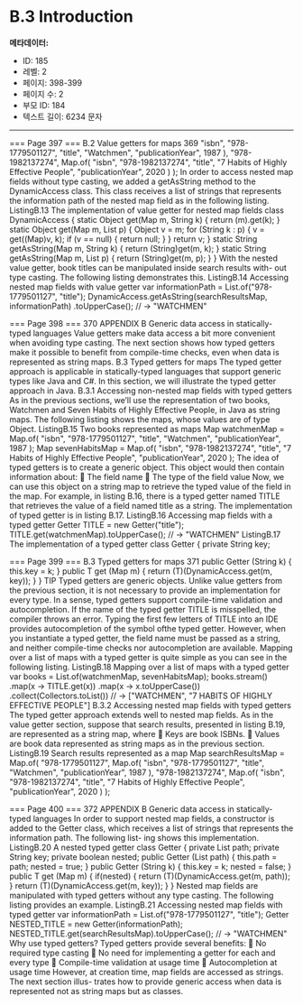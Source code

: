 # B.3 Introduction

**메타데이터:**
- ID: 185
- 레벨: 2
- 페이지: 398-399
- 페이지 수: 2
- 부모 ID: 184
- 텍스트 길이: 6234 문자

---

=== Page 397 ===
B.2 Value getters for maps 369
"isbn", "978-1779501127",
"title", "Watchmen",
"publicationYear", 1987
),
"978-1982137274", Map.of(
"isbn", "978-1982137274",
"title", "7 Habits of Highly Effective People",
"publicationYear", 2020
)
);
In order to access nested map fields without type casting, we added a getAsString
method to the DynamicAccess class. This class receives a list of strings that represents
the information path of the nested map field as in the following listing.
ListingB.13 The implementation of value getter for nested map fields
class DynamicAccess {
static Object get(Map m, String k) {
return (m).get(k);
}
static Object get(Map m, List<String> p) {
Object v = m;
for (String k : p) {
v = get((Map)v, k);
if (v == null) {
return null;
}
}
return v;
}
static String getAsString(Map m, String k) {
return (String)get(m, k);
}
static String getAsString(Map m, List<String> p) {
return (String)get(m, p);
}
}
With the nested value getter, book titles can be manipulated inside search results with-
out type casting. The following listing demonstrates this.
ListingB.14 Accessing nested map fields with value getter
var informationPath = List.of("978-1779501127", "title");
DynamicAccess.getAsString(searchResultsMap, informationPath)
.toUpperCase();
// → "WATCHMEN"

=== Page 398 ===
370 APPENDIX B Generic data access in statically-typed languages
Value getters make data access a bit more convenient when avoiding type casting. The
next section shows how typed getters make it possible to benefit from compile-time
checks, even when data is represented as string maps.
B.3 Typed getters for maps
The typed getter approach is applicable in statically-typed languages that support generic
types like Java and C#. In this section, we will illustrate the typed getter approach in Java.
B.3.1 Accessing non-nested map fields with typed getters
As in the previous sections, we’ll use the representation of two books, Watchmen and
Seven Habits of Highly Effective People, in Java as string maps. The following listing shows
the maps, whose values are of type Object.
ListingB.15 Two books represented as maps
Map watchmenMap = Map.of(
"isbn", "978-1779501127",
"title", "Watchmen",
"publicationYear", 1987
);
Map sevenHabitsMap = Map.of(
"isbn", "978-1982137274",
"title", "7 Habits of Highly Effective People",
"publicationYear", 2020
);
The idea of typed getters is to create a generic object. This object would then contain
information about:
 The field name
 The type of the field value
Now, we can use this object on a string map to retrieve the typed value of the field in
the map. For example, in listing B.16, there is a typed getter named TITLE that
retrieves the value of a field named title as a string. The implementation of typed
getter is in listing B.17.
ListingB.16 Accessing map fields with a typed getter
Getter<String> TITLE = new Getter("title");
TITLE.get(watchmenMap).toUpperCase();
// → "WATCHMEN"
ListingB.17 The implementation of a typed getter
class Getter <T> {
private String key;

=== Page 399 ===
B.3 Typed getters for maps 371
public <T> Getter (String k) {
this.key = k;
}
public T get (Map m) {
return (T)(DynamicAccess.get(m, key));
}
}
TIP Typed getters are generic objects. Unlike value getters from the previous section,
it is not necessary to provide an implementation for every type.
In a sense, typed getters support compile-time validation and autocompletion. If the
name of the typed getter TITLE is misspelled, the compiler throws an error. Typing the
first few letters of TITLE into an IDE provides autocompletion of the symbol ofthe typed
getter. However, when you instantiate a typed getter, the field name must be passed as a
string, and neither compile-time checks nor autocompletion are available. Mapping over
a list of maps with a typed getter is quite simple as you can see in the following listing.
ListingB.18 Mapping over a list of maps with a typed getter
var books = List.of(watchmenMap, sevenHabitsMap);
books.stream()
.map(x -> TITLE.get(x))
.map(x -> x.toUpperCase())
.collect(Collectors.toList())
// → ["WATCHMEN", "7 HABITS OF HIGHLY EFFECTIVE PEOPLE"]
B.3.2 Accessing nested map fields with typed getters
The typed getter approach extends well to nested map fields. As in the value getter
section, suppose that search results, presented in listing B.19, are represented as a
string map, where
 Keys are book ISBNs.
 Values are book data represented as string maps as in the previous section.
ListingB.19 Search results represented as a map
Map searchResultsMap = Map.of(
"978-1779501127", Map.of(
"isbn", "978-1779501127",
"title", "Watchmen",
"publicationYear", 1987
),
"978-1982137274", Map.of(
"isbn", "978-1982137274",
"title", "7 Habits of Highly Effective People",
"publicationYear", 2020
)
);

=== Page 400 ===
372 APPENDIX B Generic data access in statically-typed languages
In order to support nested map fields, a constructor is added to the Getter class,
which receives a list of strings that represents the information path. The following list-
ing shows this implementation.
ListingB.20 A nested typed getter
class Getter <T> {
private List<String> path;
private String key;
private boolean nested;
public <T> Getter (List<String> path) {
this.path = path;
nested = true;
}
public <T> Getter (String k) {
this.key = k;
nested = false;
}
public T get (Map m) {
if(nested) {
return (T)(DynamicAccess.get(m, path));
}
return (T)(DynamicAccess.get(m, key));
}
}
Nested map fields are manipulated with typed getters without any type casting. The
following listing provides an example.
ListingB.21 Accessing nested map fields with typed getter
var informationPath = List.of("978-1779501127",
"title");
Getter<String> NESTED_TITLE = new Getter(informationPath);
NESTED_TITLE.get(searchResultsMap).toUpperCase();
// → "WATCHMEN"
Why use typed getters? Typed getters provide several benefits:
 No required type casting
 No need for implementing a getter for each and every type
 Compile-time validation at usage time
 Autocompletion at usage time
However, at creation time, map fields are accessed as strings. The next section illus-
trates how to provide generic access when data is represented not as string maps but
as classes.